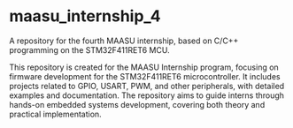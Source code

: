 # maasu_internship_4
A repository for the fourth MAASU internship, based on C/C++ programming on the STM32F411RET6 MCU.

This repository is created for the MAASU Internship program, focusing on firmware development for the STM32F411RET6 microcontroller. It includes projects related to GPIO, USART, PWM, and other peripherals, with detailed examples and documentation. The repository aims to guide interns through hands-on embedded systems development, covering both theory and practical implementation.
